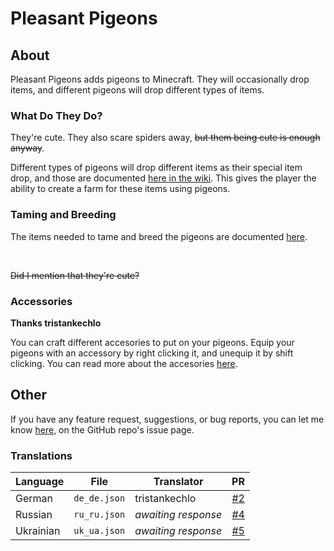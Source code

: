 # Pleasant Pigeons

## About

Pleasant Pigeons adds pigeons to Minecraft. They will occasionally drop items, and different pigeons will drop different types of items.

### What Do They Do?

They're cute. They also scare spiders away, <s>but them being cute is enough anyway</s>.

Different types of pigeons will drop different items as their special item drop, and those are documented [here in the wiki](https://github.com/ThePoultryMan/Pigeons/wiki/Pigeon#special-drops). This gives the player the ability to create a farm for these items using pigeons.

### Taming and Breeding

The items needed to tame and breed the pigeons are documented [here](https://github.com/ThePoultryMan/Pigeons/wiki/Tags).

<br>

<s>Did I mention that they're cute?</s>

### Accessories
**Thanks tristankechlo**

You can craft different accesories to put on your pigeons. Equip your pigeons with an accessory by right clicking it, and unequip it by shift clicking. You can read more about the accesories [here](https://github.com/ThePoultryMan/Pigeons/wiki/Pigeon#accessories).

## Other

If you have any feature request, suggestions, or bug reports, you can let me know [here](https://github.com/ThePoultryMan/Pigeons/issues), on the GitHub repo's issue page.

### Translations

| Language | File | Translator | PR |
|--- | --- | --- | --: |
| German | `de_de.json` | tristankechlo | [#2](https://github.com/ThePoultryMan/Pigeons/pull/2) |
| Russian | `ru_ru.json` | _awaiting response_ | [#4](https://github.com/ThePoultryMan/Pigeons/pull/4) |
| Ukrainian | `uk_ua.json` | _awaiting response_ | [#5](https://github.com/ThePoultryMan/Pigeons/pull/5) |
